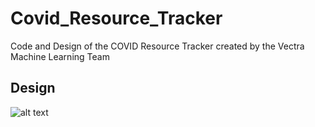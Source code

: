 # Covid_Resource_Tracker
Code and Design of the COVID Resource Tracker created by the Vectra Machine Learning Team

## Design

![alt text](https://github.com/VectraML/Covid_Resource_Tracker/blob/Main/source/COVID_Tracker.png?raw=true)
